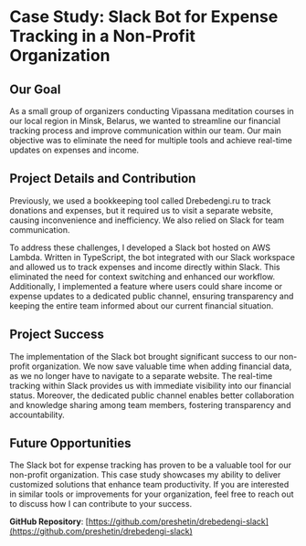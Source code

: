 # Case Study: Slack Bot for Expense Tracking in a Non-Profit Organization

## Our Goal

As a small group of organizers conducting Vipassana meditation courses in our local region in Minsk, Belarus, we wanted to streamline our financial tracking process and improve communication within our team. Our main objective was to eliminate the need for multiple tools and achieve real-time updates on expenses and income.

## Project Details and Contribution

Previously, we used a bookkeeping tool called Drebedengi.ru to track donations and expenses, but it required us to visit a separate website, causing inconvenience and inefficiency. We also relied on Slack for team communication.

To address these challenges, I developed a Slack bot hosted on AWS Lambda. Written in TypeScript, the bot integrated with our Slack workspace and allowed us to track expenses and income directly within Slack. This eliminated the need for context switching and enhanced our workflow. Additionally, I implemented a feature where users could share income or expense updates to a dedicated public channel, ensuring transparency and keeping the entire team informed about our current financial situation.

## Project Success

The implementation of the Slack bot brought significant success to our non-profit organization. We now save valuable time when adding financial data, as we no longer have to navigate to a separate website. The real-time tracking within Slack provides us with immediate visibility into our financial status. Moreover, the dedicated public channel enables better collaboration and knowledge sharing among team members, fostering transparency and accountability.

## Future Opportunities

The Slack bot for expense tracking has proven to be a valuable tool for our non-profit organization. This case study showcases my ability to deliver customized solutions that enhance team productivity. If you are interested in similar tools or improvements for your organization, feel free to reach out to discuss how I can contribute to your success.

**GitHub Repository**: [https://github.com/preshetin/drebedengi-slack](https://github.com/preshetin/drebedengi-slack)
